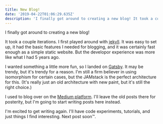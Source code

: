 ```yaml
---
title: New Blog!
date: '2019-04-22T01:06:29.635Z'
description: 'I finally got around to creating a new blog! It took a couple iterations...'
---
```


I finally got around to creating a new blog!

It took a couple iterations. I first played around with [jekyll][jekyll]. It was easy to set up, it had the basic features I needed for blogging, and it was certainly fast enough as a simple static website. But the developor experience was more like what I had 5 years ago.

I wanted something a little more fun, so I landed on [Gatsby][gatsby]. It may be trendy, but it's trendy for a reason. I'm still a firm believer in using isomorphism for certain cases, but the JAMstack is the perfect architecture for this. (It's really just an old architecture with new paint, but it's still the right choice.)

I used to blog over on the [Medium platform][medium]. I'll leave the old posts there for posterity, but I'm going to start writing posts here instead.

I'm excited to get writing again. I'll have code experiments, tutorials, and just things I find interesting. Next post soon&trade;.

[jekyll]: https://github.com/jekyll/jekyll
[gatsby]: https://www.gatsbyjs.org
[medium]: https://medium.com/@timmywil
